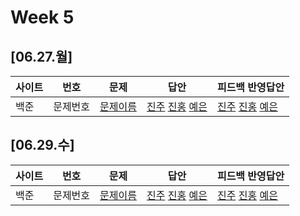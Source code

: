 # Week 5
## [06.27.월]

| 사이트 | 번호  | 문제                                              | 답안                                          | 피드백 반영답안                       |
| ------ | ----- | ------------------------------------------------- | --------------------------------------------- | -------------------------------------- |
| 백준   | 문제번호 | [문제이름](문제링크) | [진주](답안링크) [진홍](답안링크) [예은](답안링크) | [진주](답안링크) [진홍](답안링크) [예은](답안링크) |

## [06.29.수]

| 사이트 | 번호  | 문제                                              | 답안                                          | 피드백 반영답안                       |
| ------ | ----- | ------------------------------------------------- | --------------------------------------------- | -------------------------------------- |
| 백준   | 문제번호 | [문제이름](문제링크) | [진주](답안링크) [진홍](답안링크) [예은](답안링크) | [진주](답안링크) [진홍](답안링크) [예은](답안링크) |


